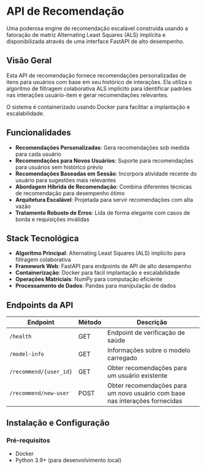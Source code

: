 # API de Recomendação

Uma poderosa engine de recomendação escalável construída usando a fatoração de matriz Alternating Least Squares (ALS) implícita e disponibilizada através de uma interface FastAPI de alto desempenho.

## Visão Geral

Esta API de recomendação fornece recomendações personalizadas de itens para usuários com base em seu histórico de interações. Ela utiliza o algoritmo de filtragem colaborativa ALS implícito para identificar padrões nas interações usuário-item e gerar recomendações relevantes.

O sistema é containerizado usando Docker para facilitar a implantação e escalabilidade.

## Funcionalidades

- **Recomendações Personalizadas**: Gera recomendações sob medida para cada usuário
- **Recomendações para Novos Usuários**: Suporte para recomendações para usuários sem histórico prévio
- **Recomendações Baseadas em Sessão**: Incorpora atividade recente do usuário para sugestões mais relevantes
- **Abordagem Híbrida de Recomendação**: Combina diferentes técnicas de recomendação para desempenho ótimo
- **Arquitetura Escalável**: Projetada para servir recomendações com alta vazão
- **Tratamento Robusto de Erros**: Lida de forma elegante com casos de borda e requisições inválidas

## Stack Tecnológica

- **Algoritmo Principal**: Alternating Least Squares (ALS) implícito para filtragem colaborativa
- **Framework Web**: FastAPI para endpoints de API de alto desempenho
- **Containerização**: Docker para fácil implantação e escalabilidade
- **Operações Matriciais**: NumPy para computação eficiente
- **Processamento de Dados**: Pandas para manipulação de dados

## Endpoints da API

| Endpoint | Método | Descrição |
|----------|--------|-------------|
| `/health` | GET | Endpoint de verificação de saúde |
| `/model-info` | GET | Informações sobre o modelo carregado |
| `/recommend/{user_id}` | GET | Obter recomendações para um usuário existente |
| `/recommend/new-user` | POST | Obter recomendações para um novo usuário com base nas interações fornecidas |

## Instalação e Configuração

### Pré-requisitos

- Docker
- Python 3.9+ (para desenvolvimento local)
